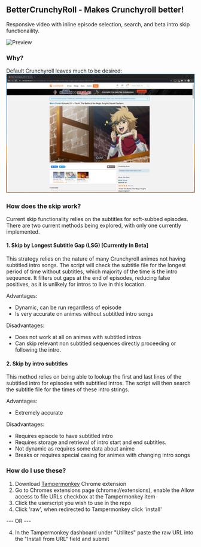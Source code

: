 ## BetterCrunchyRoll - Makes Crunchyroll better!
Responsive video with inline episode selection, search, and beta intro skip functionaility.

![Preview](/resources/bettercrunchyroll.gif)



### Why?
Default Crunchyroll leaves much to be desired:
![Default Crunchyroll](/resources/default.png)

### How does the skip work?
Current skip functionality relies on the subtitles for soft-subbed episodes. There are two current methods being explored, with only one currently implemented.
#### 1. Skip by Longest Subtitle Gap (LSG) [Currently In Beta]

This strategy relies on the nature of many Crunchyroll animes not having subtitled intro songs. The script will check the subtitle file for the longest period of time without subtitles, which majority of the time is the intro seqeunce. It filters out gaps at the end of episodes, reducing false positives, as it is unlikely for intros to live in this location. 

Advantages:
- Dynamic, can be run regardless of episode
- Is very accurate on animes without subtitled intro songs

Disadvantages:
- Does not work at all on animes with subtitled intros
- Can skip relevant non subtitled sequences directly proceeding or following the intro.

#### 2. Skip by intro subtitles
This method relies on being able to lookup the first and last lines of the subtitled intro for episodes with subtitled intros. The script will then search the subtitle file for the times of these intro strings.

Advantages:
- Extremely accurate

Disadvantages:
- Requires episode to have subtitled intro
- Requires storage and retrieval of intro start and end subtitles. 
- Not dynamic as requires some data about anime
- Breaks or requires special casing for animes with changing intro songs 

### How do I use these?
1. Download [Tampermonkey](https://chrome.google.com/webstore/detail/tampermonkey/dhdgffkkebhmkfjojejmpbldmpobfkfo?hl=en) Chrome extension
2. Go to Chromes extensions page (chrome://extensions), enable the Allow access to file URLs checkbox at the Tampermonkey item
3. Click the userscript you wish to use in the repo
4. Click 'raw', when redirected to Tampermonkey click 'install'

  --- OR ---
  
4. In the Tampermonkey dashboard under "Utilites" paste the raw URL into the "Install from URL" field and submit
